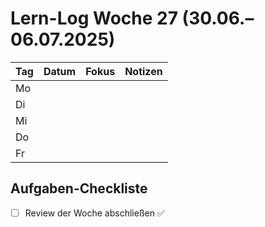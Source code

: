 # Lern-Log Woche 27 (30.06.–06.07.2025)

| Tag | Datum | Fokus | Notizen |
|-----|-------|---------|---------|
| Mo  |       |         |         |
| Di  |       |         |         |
| Mi  |       |         |         |
| Do  |       |         |         |
| Fr  |       |         |         |

## Aufgaben-Checkliste
- [ ] Review der Woche abschließen :white_check_mark:
